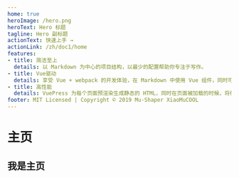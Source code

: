 ```yaml
---
home: true
heroImage: /hero.png
heroText: Hero 标题
tagline: Hero 副标题
actionText: 快速上手 →
actionLink: /zh/doc1/home
features:
- title: 简洁至上
  details: 以 Markdown 为中心的项目结构，以最少的配置帮助你专注于写作。
- title: Vue驱动
  details: 享受 Vue + webpack 的开发体验，在 Markdown 中使用 Vue 组件，同时可以使用 Vue 来开发自定义主题。
- title: 高性能
  details: VuePress 为每个页面预渲染生成静态的 HTML，同时在页面被加载的时候，将作为 SPA 运行。
footer: MIT Licensed | Copyright © 2019 Mu-Shaper XiaoMuCOOL
---
```

# 主页
## 我是主页